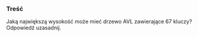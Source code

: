 ### Treść
Jaką największą wysokość może mieć drzewo AVL zawierające 67 kluczy? Odpowiedź uzasadnij.
